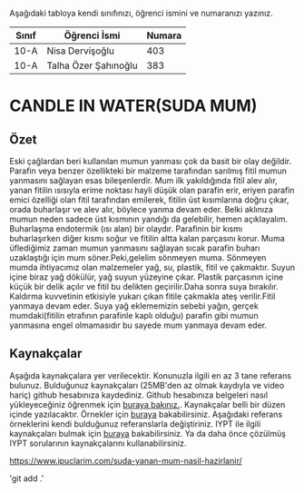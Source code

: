 

Aşağıdaki tabloya kendi sınıfınızı, öğrenci ismini ve numaranızı yazınız. 

Sınıf | Öğrenci İsmi        |Numara
------|---------------------|-------
10-A  | Nisa Dervişoğlu     |403
10-A  |Talha Özer Şahınoğlu |383

# CANDLE IN WATER(SUDA MUM)
## Özet
Eski çağlardan beri kullanılan mumun yanması çok da basit bir olay değildir. Parafin veya benzer özellikteki bir malzeme tarafından sarılmış fitil mumun yanmasını sağlayan esas bileşenlerdir. Mum ilk yakıldığında fitil alev alır, yanan fitilin ısısıyla erime noktası hayli düşük olan parafin erir, eriyen parafin emici özelliği olan fitil tarafından emilerek, fitilin üst kısımlarına doğru çıkar, orada buharlaşır ve alev alır, böylece yanma devam eder. Belki aklınıza mumun neden sadece üst kısmının yandığı da gelebilir, hemen açıklayalım. Buharlaşma endotermik (ısı alan) bir olaydır. Parafinin bir kısmı buharlaşırken diğer kısmı soğur ve fitilin altta kalan parçasını korur. Muma üflediğimiz zaman mumun yanmasını sağlayan sıcak parafin buharı uzaklaştığı için mum söner.Peki,gelelim sönmeyen muma. Sönmeyen mumda ihtiyacımız olan malzemeler yağ, su, plastik, fitil ve çakmaktır. Suyun içine biraz yağ dökülür, yağ suyun yüzeyine çıkar. Plastik parçasının içine küçük bir delik açılır ve fitil bu delikten geçirilir.Daha sonra suya bırakılır. Kaldırma kuvvetinin etkisiyle yukarı çıkan fitile çakmakla ateş verilir.Fitil yanmaya devam eder. Suya yağ eklememizin sebebi yağın, gerçek mumdaki(fitilin etrafının parafinle kaplı olduğu) parafin gibi mumun yanmasına engel olmamasıdır bu sayede mum yanmaya devam eder.

## Kaynakçalar  
Aşağıda kaynakçalara yer verilecektir. Konunuzla ilgili en az 3 tane referans bulunuz. Bulduğunuz  kaynakçaları (25MB'den az olmak kaydıyla ve video hariç) github hesabınıza kaydediniz. Github hesabınıza belgeleri nasıl yükleyeceğiniz öğrenmek için [buraya bakınız.](https://help.github.com/articles/adding-a-file-to-a-repository/). Kaynakçalar belli bir düzen içinde yazılacaktır. Örnekler için [buraya](http://www.tubitak.gov.tr/tr/duyuru/bibliyografik-verilerin-duzenlenmesi) bakabilirsiniz. Aşağıdaki referans örneklerini kendi bulduğunuz referanslarla değiştiriniz. IYPT ile ilgili kaynakçaları bulmak için [buraya](http://kit.ilyam.org/) bakabilirsiniz. Ya da daha önce çözülmüş IYPT sorularının kaynakçalarını kullanabilirsiniz. 

 https://www.ipuclarim.com/suda-yanan-mum-nasil-hazirlanir/

'git add .'
